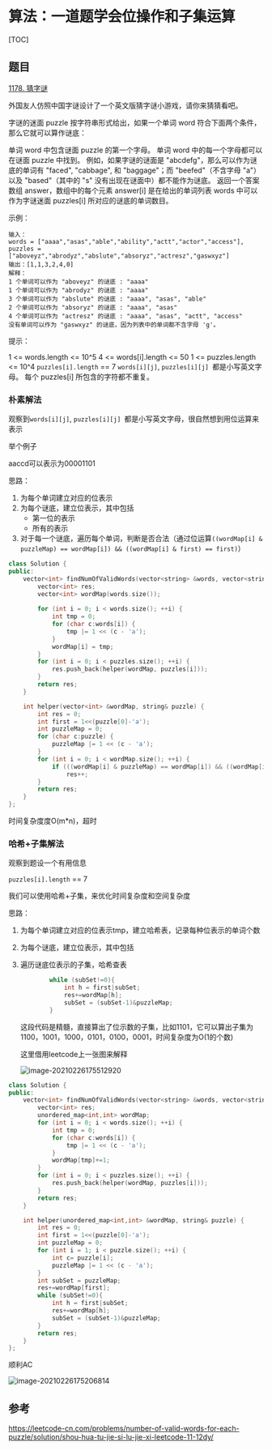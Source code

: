 # 算法：一道题学会位操作和子集运算

[TOC]



## 题目

[1178. 猜字谜](https://leetcode-cn.com/problems/number-of-valid-words-for-each-puzzle/)

外国友人仿照中国字谜设计了一个英文版猜字谜小游戏，请你来猜猜看吧。

字谜的迷面 puzzle 按字符串形式给出，如果一个单词 word 符合下面两个条件，那么它就可以算作谜底：

单词 word 中包含谜面 puzzle 的第一个字母。
单词 word 中的每一个字母都可以在谜面 puzzle 中找到。
例如，如果字谜的谜面是 "abcdefg"，那么可以作为谜底的单词有 "faced", "cabbage", 和 "baggage"；而 "beefed"（不含字母 "a"）以及 "based"（其中的 "s" 没有出现在谜面中）都不能作为谜底。
返回一个答案数组 answer，数组中的每个元素 answer[i] 是在给出的单词列表 words 中可以作为字谜迷面 puzzles[i] 所对应的谜底的单词数目。

 

示例：

```
输入：
words = ["aaaa","asas","able","ability","actt","actor","access"], 
puzzles = ["aboveyz","abrodyz","abslute","absoryz","actresz","gaswxyz"]
输出：[1,1,3,2,4,0]
解释：
1 个单词可以作为 "aboveyz" 的谜底 : "aaaa" 
1 个单词可以作为 "abrodyz" 的谜底 : "aaaa"
3 个单词可以作为 "abslute" 的谜底 : "aaaa", "asas", "able"
2 个单词可以作为 "absoryz" 的谜底 : "aaaa", "asas"
4 个单词可以作为 "actresz" 的谜底 : "aaaa", "asas", "actt", "access"
没有单词可以作为 "gaswxyz" 的谜底，因为列表中的单词都不含字母 'g'。
```


提示：

1 <= words.length <= 10^5
4 <= words[i].length <= 50
1 <= puzzles.length <= 10^4
`puzzles[i].length` == 7
`words[i][j]`, `puzzles[i][j] `都是小写英文字母。
每个 puzzles[i] 所包含的字符都不重复。

### 朴素解法

观察到`words[i][j]`, `puzzles[i][j] `都是小写英文字母，很自然想到用位运算来表示

举个例子

aaccd可以表示为00001101

思路：

1. 为每个单词建立对应的位表示
2. 为每个谜底，建立位表示，其中包括
	* 第一位的表示
	* 所有的表示
3. 对于每一个谜底，遍历每个单词，判断是否合法（通过位运算`((wordMap[i] & puzzleMap) == wordMap[i]) && ((wordMap[i] & first) == first)`）

```c++
class Solution {
public:
    vector<int> findNumOfValidWords(vector<string> &words, vector<string> &puzzles) {
        vector<int> res;
        vector<int> wordMap(words.size());
        
        for (int i = 0; i < words.size(); ++i) {
            int tmp = 0;
            for (char c:words[i]) {
                tmp |= 1 << (c - 'a');
            }
            wordMap[i] = tmp;
        }
        for (int i = 0; i < puzzles.size(); ++i) {
            res.push_back(helper(wordMap, puzzles[i]));
        }
        return res;
    }

    int helper(vector<int> &wordMap, string& puzzle) {
        int res = 0;
        int first = 1<<(puzzle[0]-'a');
        int puzzleMap = 0;
        for (char c:puzzle) {
            puzzleMap |= 1 << (c - 'a');
        }
        for (int i = 0; i < wordMap.size(); ++i) {
            if (((wordMap[i] & puzzleMap) == wordMap[i]) && ((wordMap[i] & first) == first))
                res++;
        }
        return res;
    }
};
```

时间复杂度度O(m*n)，超时

### 哈希+子集解法

观察到题设一个有用信息

`puzzles[i].length` == 7

我们可以使用哈希+子集，来优化时间复杂度和空间复杂度

思路：

1. 为每个单词建立对应的位表示tmp，建立哈希表，记录每种位表示的单词个数

2. 为每个谜底，建立位表示，其中包括

3. 遍历谜底位表示的子集，哈希查表

	```c++
	        while (subSet!=0){
	            int h = first|subSet;
	            res+=wordMap[h];
	            subSet = (subSet-1)&puzzleMap;
	        }
	```

	这段代码是精髓，直接算出了位示数的子集，比如1101，它可以算出子集为1100，1001，1000，0101，0100，0001，时间复杂度为O(1的个数)
	
	这里借用leetcode上一张图来解释
	
	![image-20210226175512920](https://cyzblog.oss-cn-beijing.aliyuncs.com/image-20210226175512920.png)

```c++
class Solution {
public:
    vector<int> findNumOfValidWords(vector<string> &words, vector<string> &puzzles) {
        vector<int> res;
        unordered_map<int,int> wordMap;
        for (int i = 0; i < words.size(); ++i) {
            int tmp = 0;
            for (char c:words[i]) {
                tmp |= 1 << (c - 'a');
            }
            wordMap[tmp]+=1;
        }
        for (int i = 0; i < puzzles.size(); ++i) {
            res.push_back(helper(wordMap, puzzles[i]));
        }
        return res;
    }

    int helper(unordered_map<int,int> &wordMap, string& puzzle) {
        int res = 0;
        int first = 1<<(puzzle[0]-'a');
        int puzzleMap = 0;
        for (int i = 1; i < puzzle.size(); ++i) {
            int c= puzzle[i];
            puzzleMap |= 1 << (c - 'a');
        }
        int subSet = puzzleMap;
        res+=wordMap[first];
        while (subSet!=0){
            int h = first|subSet;
            res+=wordMap[h];
            subSet = (subSet-1)&puzzleMap;
        }
        return res;
    }
};
```

顺利AC

![image-20210226175206814](https://cyzblog.oss-cn-beijing.aliyuncs.com/image-20210226175206814.png)

## 参考

https://leetcode-cn.com/problems/number-of-valid-words-for-each-puzzle/solution/shou-hua-tu-jie-si-lu-jie-xi-leetcode-11-12dy/